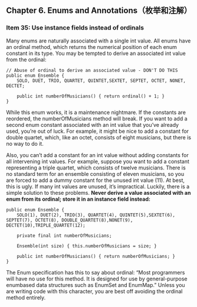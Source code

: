 ## Chapter 6. Enums and Annotations（枚举和注解）

### Item 35: Use instance fields instead of ordinals

Many enums are naturally associated with a single int value. All enums have an ordinal method, which returns the numerical position of each enum constant in its type. You may be tempted to derive an associated int value from the ordinal:

```
// Abuse of ordinal to derive an associated value - DON'T DO THIS
public enum Ensemble {
    SOLO, DUET, TRIO, QUARTET, QUINTET,SEXTET, SEPTET, OCTET, NONET, DECTET;

    public int numberOfMusicians() { return ordinal() + 1; }
}
```

While this enum works, it is a maintenance nightmare. If the constants are reordered, the numberOfMusicians method will break. If you want to add a second enum constant associated with an int value that you’ve already used, you’re out of luck. For example, it might be nice to add a constant for double quartet, which, like an octet, consists of eight musicians, but there is no way to do it.

Also, you can’t add a constant for an int value without adding constants for all intervening int values. For example, suppose you want to add a constant representing a triple quartet, which consists of twelve musicians. There is no standard term for an ensemble consisting of eleven musicians, so you are forced to add a dummy constant for the unused int value (11). At best, this is ugly. If many int values are unused, it’s impractical. Luckily, there is a simple solution to these problems. **Never derive a value associated with an enum from its ordinal; store it in an instance field instead:**

```
public enum Ensemble {
    SOLO(1), DUET(2), TRIO(3), QUARTET(4), QUINTET(5),SEXTET(6), SEPTET(7), OCTET(8), DOUBLE_QUARTET(8),NONET(9), DECTET(10),TRIPLE_QUARTET(12);

    private final int numberOfMusicians;

    Ensemble(int size) { this.numberOfMusicians = size; }

    public int numberOfMusicians() { return numberOfMusicians; }
}
```

The Enum specification has this to say about ordinal: “Most programmers will have no use for this method. It is designed for use by general-purpose enumbased data structures such as EnumSet and EnumMap.” Unless you are writing code with this character, you are best off avoiding the ordinal method entirely.
